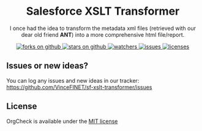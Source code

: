 <div align="center">
  <h1>Salesforce XSLT Transformer</h1>
  <p>
    I once had the idea to transform the metadata xml files (retrieved with our <br />
    dear old friend <b>ANT</b>) into a more comprehensive html file/report.<br />
  </p>
  <a href="https://github.com/VinceFINET/sf-xslt-transformer/network/members">
    <img alt="forks on github" src="https://img.shields.io/github/forks/VinceFINET/sf-xslt-transformer?style=flat-square&logoColor=blue">
  </a>
  <a href="https://github.com/VinceFINET/sf-xslt-transformer/stargazers">
    <img alt="stars on github" src="https://img.shields.io/github/stars/VinceFINET/sf-xslt-transformer?style=flat-square">
  </a>
  <a href="https://github.com/VinceFINET/sf-xslt-transformer/watchers">
    <img alt="watchers" src="https://img.shields.io/github/watchers/VinceFINET/sf-xslt-transformer?style=flat-square">
  </a>
  <a href="https://github.com/VinceFINET/sf-xslt-transformer/issues">
    <img alt="issues" src="https://img.shields.io/github/issues-raw/VinceFINET/sf-xslt-transformer?style=flat-square">
  </a>
  <a href="https://opensource.org/licenses/MIT">
    <img alt="licenses" src="https://img.shields.io/badge/License-MIT-yellow.svg">
  </a>
</div>


## Issues or new ideas?

You can log any issues and new ideas in our tracker: https://github.com/VinceFINET/sf-xslt-transformer/issues


## License

OrgCheck is available under the [MIT license](LICENSE.md)
